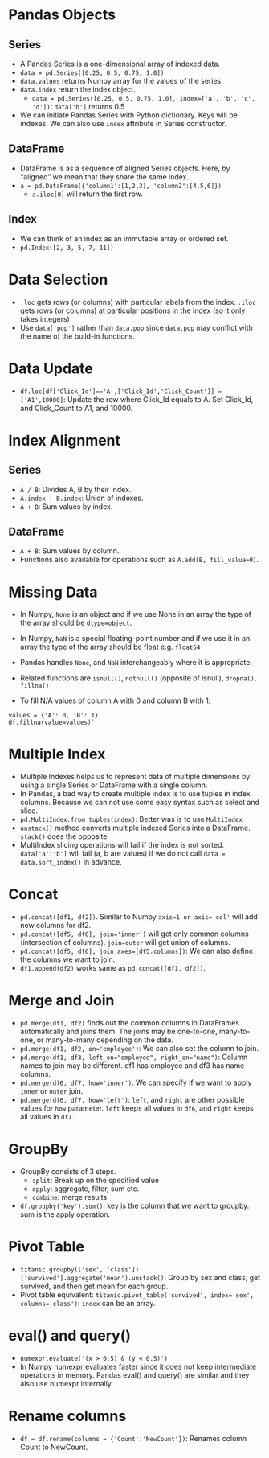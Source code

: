 #  Pandas Objects
## Series
- A Pandas Series is a one-dimensional array of indexed data.
- `data = pd.Series([0.25, 0.5, 0.75, 1.0])`
- `data.values` returns Numpy array for the values of the series.
- `data.index` return the index object.
  -  `data = pd.Series([0.25, 0.5, 0.75, 1.0], index=['a', 'b', 'c', 'd'])`: `data['b']` returns 0.5
- We can initiate Pandas Series with Python dictionary. Keys will be indexes. We can also use `index` attribute in Series constructor.

## DataFrame

- DataFrame is as a sequence of aligned Series objects. Here, by “aligned” we mean that they share the same index.
- `a = pd.DataFrame({'column1':[1,2,3], 'column2':[4,5,6]})`
  - `a.iloc[0]` will return the first row.

## Index
- We can think of an index as an immutable array or ordered set.
- `pd.Index([2, 3, 5, 7, 11])`

# Data Selection
-  `.loc` gets rows (or columns) with particular labels from the index. `.iloc` gets rows (or columns) at particular positions in the index (so it only takes integers)
- Use `data['pop']` rather than `data.pop` since `data.pop` may conflict with the name of the build-in functions.

# Data Update

- `df.loc[df['Click_Id']=='A',['Click_Id','Click_Count']] = ['A1',10000]`: Update the row where Click_Id equals to A. Set Click_Id, and Click_Count to A1, and 10000.

# Index Alignment

## Series

- `A / B`: Divides A, B by their index.
- `A.index | B.index`: Union of indexes.
- `A + B`: Sum values by index.

## DataFrame

- `A + B`: Sum values by column.
- Functions also available for operations such as `A.add(B, fill_value=0)`.

# Missing Data

- In Numpy, `None` is an object and if we use None in an array the type of the array should be `dtype=object`.
- In Numpy, `NaN` is a special floating-point number and if we use it in an array the type of the array should be  float e.g. `float64`
- Pandas handles `None`, and `NaN` interchangeably where it is appropriate.
- Related functions are `isnull()`, `notnull()` (opposite of isnull), `dropna()`, `fillna()`

- To fill N/A values of column A with 0 and column B with 1;

```
values = {'A': 0, 'B': 1}
df.fillna(value=values)`

```


# Multiple Index
- Multiple Indexes helps us to represent data of multiple dimensions by using a single Series or DataFrame with a single column.
- In Pandas, a bad way to create multiple index is to use tuples in index columns. Because we can not use some easy syntax such as select and slice.
- `pd.MultiIndex.from_tuples(index)`: Better was is to use `MultiIndex`
- `unstack()` method converts multiple indexed Series into a DataFrame. `stack()` does the opposite.
- MultiIndex slicing operations will fail if the index is not sorted. `data['a':'b']` will fail (a, b are values) if we do not call `data = data.sort_index()` in advance.

# Concat
- `pd.concat([df1, df2])`. Similar to Numpy `axis=1 or axis='col'` will add new columns for df2.
- `pd.concat([df5, df6], join='inner')` will get only common columns (intersection of columns). `join=outer` will get union of columns.
- `pd.concat([df5, df6], join_axes=[df5.columns])`: We can also define the columns we want to join.
- `df1.append(df2)` works same as `pd.concat([df1, df2])`.

# Merge and Join

- `pd.merge(df1, df2)` finds out the common columns in DataFrames automatically and joins them. The joins may be one-to-one, many-to-one, or many-to-many depending on the data.
- `pd.merge(df1, df2, on='employee')`: We can also set the column to join.
- `pd.merge(df1, df3, left_on="employee", right_on="name")`: Column names to join may be different. df1 has employee and df3 has name columns.
- `pd.merge(df6, df7, how='inner')`: We can specify if we want to apply `inner` or `outer` join.
- `pd.merge(df6, df7, how='left')`: `left`, and `right` are other possible values for `how` parameter. `left` keeps all values in `df6`, and `right` keeps all values in `df7`.

# GroupBy

- GroupBy consists of 3 steps.
  - `split`: Break up on the specified value
  - `apply`: aggregate, filter, sum etc.
  - `combine`: merge results
- `df.groupby('key').sum()`: key is the column that we want to groupby. sum is the apply operation.

# Pivot Table
- `titanic.groupby(['sex', 'class'])['survived'].aggregate('mean').unstack()`: Group by sex and class, get survived, and then get mean for each group.
- Pivot table equivalent:  `titanic.pivot_table('survived', index='sex', columns='class')`: `index` can be an array.

# eval() and query()
- `numexpr.evaluate('(x > 0.5) & (y < 0.5)')`
- In Numpy numexpr evaluates faster since it does not keep intermediate operations in memory. Pandas eval() and query() are similar and they also use numexpr internally.


# Rename columns
- `df = df.rename(columns = {'Count':'NewCount'})`: Renames column Count to NewCount.
